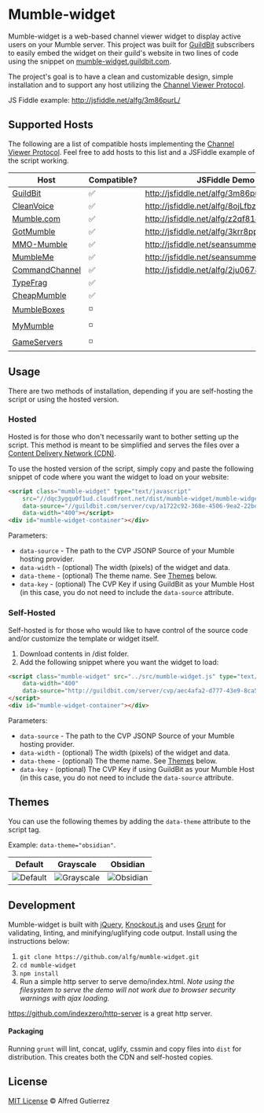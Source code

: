 # Mumble-widget
Mumble-widget is a web-based channel viewer widget to display active users on your Mumble server. This project was built for [GuildBit](http://guildbit.com) subscribers to easily embed the widget on their guild's website in two lines of code using the snippet on [mumble-widget.guildbit.com](http://mumble-widget.guildbit.com).

The project's goal is to have a clean and customizable design, simple installation and to support any host utilizing the [Channel Viewer Protocol](http://mumble.sourceforge.net/Channel_Viewer_Protocol).

JS Fiddle example: http://jsfiddle.net/alfg/3m86purL/

## Supported Hosts
The following are a list of compatible hosts implementing the [Channel Viewer Protocol](http://mumble.sourceforge.net/Channel_Viewer_Protocol). Feel free to add hosts to this list and a JSFiddle example of the script working.

| Host  | Compatible?  | JSFiddle Demo  |
|---|---|---|
| [GuildBit](http://guildbit.com) | :white_check_mark: | http://jsfiddle.net/alfg/3m86purL/  |
| [CleanVoice](http://cleanvoice.ru/free/mumble/) | :white_check_mark: | http://jsfiddle.net/alfg/8ojLfbzb/ |
| [Mumble.com](http://www.mumble.com/)  |  :white_check_mark:  |  http://jsfiddle.net/alfg/z2qf81d6/ |
| [GotMumble](http://www.gotmumble.com/)  |  :white_check_mark:  | http://jsfiddle.net/alfg/3krr8pp1/  |
| [MMO-Mumble](https://mmo-mumble.com/)  |  :white_check_mark:  | http://jsfiddle.net/seansummers/47eb1Lvx/ |
| [MumbleMe](https://www.mumbleme.com/)  | :white_check_mark: | http://jsfiddle.net/seansummers/zfngfr0h/ |
| [CommandChannel](https://commandchannel.com/)  |  :white_check_mark:  | http://jsfiddle.net/alfg/2ju0678g/ |
| [TypeFrag](http://www.typefrag.com/services/mumble-hosting/)  |  :white_check_mark:  |   |
| [CheapMumble](https://cheapmumble.com/)  |  :white_check_mark:  |   |
| [MumbleBoxes](https://www.mumbleboxes.com/)  |  :white_medium_small_square:  |   |
| [MyMumble](https://www.mymumble.com/)  |  :white_medium_small_square:  |   |
| [GameServers](https://www.gameservers.com/mumble_murmur/)  |  :white_medium_small_square:  |   |

## Usage
There are two methods of installation, depending if you are self-hosting the script or using the hosted version.

### Hosted
Hosted is for those who don't necessarily want to bother setting up the script. This method is meant to be simplified and serves the files over a [Content Delivery Network (CDN)](http://en.wikipedia.org/wiki/Content_delivery_network).

To use the hosted version of the script, simply copy and paste the following snippet of code where you want the widget to load on your website:

```html
<script class="mumble-widget" type="text/javascript"
    src="//dqc3ygqu0f1ud.cloudfront.net/dist/mumble-widget/mumble-widget.cdn.min.js"
    data-source="//guildbit.com/server/cvp/a1722c92-368e-4506-9ea2-22be00ca8129"
    data-width="400"></script>
<div id="mumble-widget-container"></div>
```

Parameters:
- `data-source` - The path to the CVP JSONP Source of your Mumble hosting provider.
- `data-width` - (optional) The width (pixels) of the widget and data.
- `data-theme` - (optional) The theme name. See [Themes](#themes) below.
- `data-key` - (optional) The CVP Key if using GuildBit as your Mumble Host (in this case, you do not need to include the `data-source` attribute.

### Self-Hosted
Self-hosted is for those who would like to have control of the source code and/or customize the template or widget itself.

1. Download contents in /dist folder.
2. Add the following snippet where you want the widget to load:

```html
<script class="mumble-widget" src="../src/mumble-widget.js" type="text/javascript"
    data-width="400"
    data-source="http://guildbit.com/server/cvp/aec4afa2-d777-43e9-8ca5-41bc70d00877/json/?callback=callback">
</script>
<div id="mumble-widget-container"></div>
```

Parameters:
- `data-source` - The path to the CVP JSONP Source of your Mumble hosting provider.
- `data-width` - (optional) The width (pixels) of the widget and data.
- `data-theme` - (optional) The theme name. See [Themes](#themes) below.
- `data-key` - (optional) The CVP Key if using GuildBit as your Mumble Host (in this case, you do not need to include the `data-source` attribute.


## Themes
You can use the following themes by adding the `data-theme` attribute to the script tag.

Example: `data-theme="obsidian"`.

| Default  | Grayscale  | Obsidian  |
|---|---|---|
| ![Default](/demo/themes/theme_default.PNG) | ![Grayscale](/demo/themes/theme_grayscale.PNG) | ![Obsidian](/demo/themes/theme_obsidian.PNG) |

## Development
Mumble-widget is built with [jQuery](http://jquery.com), [Knockout.js](http://knockoutjs.com) and uses [Grunt](http://gruntjs.com) for validating, linting, and minifying/uglifying code output. Install using the instructions below:

1. `git clone https://github.com/alfg/mumble-widget.git`
2. `cd mumble-widget`
3. `npm install`
4. Run a simple http server to serve demo/index.html. *Note using the filesystem to serve the demo will not work due to browser security warnings with ajax loading.*

https://github.com/indexzero/http-server is a great http server.

#### Packaging
Running `grunt` will lint, concat, uglify, cssmin and copy files into `dist` for distribution. This creates both the CDN and self-hosted copies.

## License
[MIT License](http://alfg.mit-license.org/) © Alfred Gutierrez
